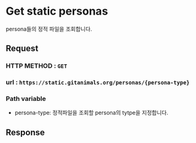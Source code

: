 # Get static personas

persona들의 정적 파일을 조회합니다.

## Request
### HTTP METHOD : `GET`
### url : `https://static.gitanimals.org/personas/{persona-type}`

### Path variable
- persona-type: 정적파일을 조회할 persona의 tytpe을 지정합니다.

## Response


<img src="https://static.gitanimals.org/personas/LITTLE_CHICK" alt=""/>
